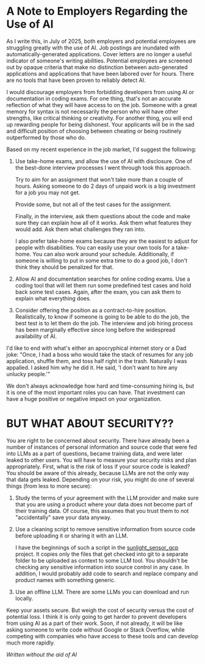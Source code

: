# A Note to Employers Regarding the Use of AI

As I write this, in July of 2025, both employers and potential employees are struggling greatly with the use of AI.  Job postings are inundated with automatically-generated applications.  Cover letters are no longer a useful indicator of someone's writing abilities. Potential employees are screened out by opaque criteria that make no distinction between auto-generated applications and applications that have been labored over for hours.  There are no tools that have been proven to reliably detect AI.

I would discourage employers from forbidding developers from using AI or documentation in coding exams.  For one thing, that's not an accurate reflection of what they will have access to on the job.  Someone with a great memory for syntax is not necessarily the person who will have other strengths, like critical thinking or creativity.  For another thing, you will end up rewarding people for being dishonest.  Your applicants will be in the sad and difficult position of choosing between cheating or being routinely outperformed by those who do.

Based on my recent experience in the job market, I'd suggest the following:

1. Use take-home exams, and allow the use of AI with disclosure.  One of the best-done interview processes I went through took this approach. 

   Try to aim for an assignment that won't take more than a couple of hours.  Asking someone to do 2 days of unpaid work is a big investment for a job you may not get.  

   Provide some, but not all of the test cases for the assignment.  

   Finally, in the interview, ask them questions about the code and make sure they can explain how all of it works.  Ask them what features they would add.  Ask them what challenges they ran into.

   I also prefer take-home exams because they are the easiest to adjust for people with disabilities.  You can easily use your own tools for a take-home. You can also work around your schedule.  Additionally, if someone is willing to put in some extra time to do a good job, I don't think they should be penalized for that. 

2. Allow AI and documentation searches for online coding exams.  Use a coding tool that will let them run some predefined test cases and hold back some test cases.
   Again, after the exam, you can ask them to explain what everything does.

3. Consider offering the position as a contract-to-hire position.  Realistically, to know if someone is going to be able to do the job, the best test is to let them do the job.  The interview and job hiring process has been marginally effective since long before the widespread availability of AI.

I'd like to end with what's either an apocryphical internet story or a Dad joke:  "Once, I had a boss who would take the stack of resumes for any job application, shuffle them, and toss half right in the trash.  Naturally I was appalled.  I asked him
why he did it.  He said, 'I don't want to hire any unlucky people.'"  

We don't always acknowledge how hard and time-consuming hiring is, but it is one of the most important roles you can have.  That investment can have a huge positive or negative impact on your organization.


# BUT WHAT ABOUT SECURITY??

You are right to be concerned about security.  There have already been a number of instances of personal information and source code that were fed into LLMs as a part of questions, became training data, and were later leaked to other users.  You will have to measure your security risks and plan appropriately.  First, what is the risk of loss if your source code is leaked?  You should be aware of this already, because LLMs are not the only way that data gets leaked.  Depending on your risk, you might do one of several things (from less to more secure):

1. Study the terms of your agreement with the LLM provider and make sure that you are using a product where your data does not become part of their training data.  Of course, this assumes that you trust them to not "accidentally" save your data anyway.

2. Use a cleaning script to remove sensitive information from source code before uploading it or sharing it with an LLM.

    I have the beginnings of such a script in the [sunlight_sensor_gcp](https://github.com/kden/sunlight_sensor_gcp/blob/main/clean_code_export.sh) project. It copies only the files that get checked into git to a separate folder to be uploaded as context to some LLM tool.  You shouldn't be checking any sensitive information into source control in any case.  In addition, I would probably add code to search and replace company and product names with something generic.

3. Use an offline LLM.  There are some LLMs you can download and run locally.

Keep your assets secure.  But weigh the cost of security versus the cost of potential loss.  I think it is only going to get harder to prevent developers from using AI as a part of their work.  Soon, if not already, it will be like asking someone to write code without Google or Stack Overflow, while competing with companies who have access to these tools and can develop much more rapidly. 


_Written without the aid of AI_
